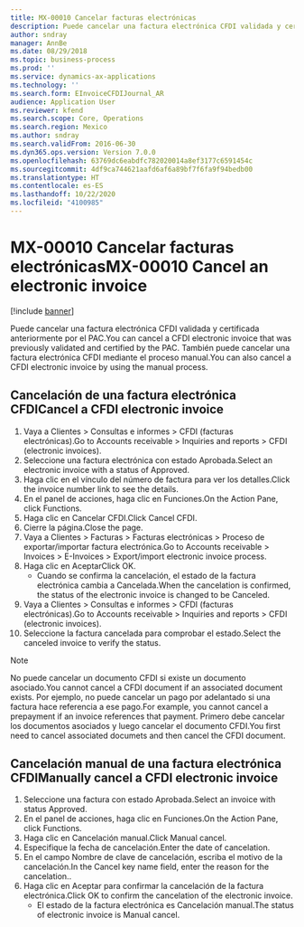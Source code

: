 ```yaml
---
title: MX-00010 Cancelar facturas electrónicas
description: Puede cancelar una factura electrónica CFDI validada y certificada anteriormente por el PAC.
author: sndray
manager: AnnBe
ms.date: 08/29/2018
ms.topic: business-process
ms.prod: ''
ms.service: dynamics-ax-applications
ms.technology: ''
ms.search.form: EInvoiceCFDIJournal_AR
audience: Application User
ms.reviewer: kfend
ms.search.scope: Core, Operations
ms.search.region: Mexico
ms.author: sndray
ms.search.validFrom: 2016-06-30
ms.dyn365.ops.version: Version 7.0.0
ms.openlocfilehash: 63769dc6eabdfc782020014a8ef3177c6591454c
ms.sourcegitcommit: 4df9ca744621aafd6af6a89bf7f6fa9f94bedb00
ms.translationtype: HT
ms.contentlocale: es-ES
ms.lasthandoff: 10/22/2020
ms.locfileid: "4100985"
---
```

# <a name="mx-00010-cancel-an-electronic-invoice"></a><span data-ttu-id="984fc-103">MX-00010 Cancelar facturas electrónicas</span><span class="sxs-lookup"><span data-stu-id="984fc-103">MX-00010 Cancel an electronic invoice</span></span>

[!include [banner](../../includes/banner.md)]

<span data-ttu-id="984fc-104">Puede cancelar una factura electrónica CFDI validada y certificada anteriormente por el PAC.</span><span class="sxs-lookup"><span data-stu-id="984fc-104">You can cancel a CFDI electronic invoice that was previously validated and certified by the PAC.</span></span> <span data-ttu-id="984fc-105">También puede cancelar una factura electrónica CFDI mediante el proceso manual.</span><span class="sxs-lookup"><span data-stu-id="984fc-105">You can also cancel a CFDI electronic invoice by using the manual process.</span></span>

## <a name="cancel-a-cfdi-electronic-invoice"></a><span data-ttu-id="984fc-106">Cancelación de una factura electrónica CFDI</span><span class="sxs-lookup"><span data-stu-id="984fc-106">Cancel a CFDI electronic invoice</span></span>
1. <span data-ttu-id="984fc-107">Vaya a Clientes > Consultas e informes > CFDI (facturas electrónicas).</span><span class="sxs-lookup"><span data-stu-id="984fc-107">Go to Accounts receivable > Inquiries and reports > CFDI (electronic invoices).</span></span>
2. <span data-ttu-id="984fc-108">Seleccione una factura electrónica con estado Aprobada.</span><span class="sxs-lookup"><span data-stu-id="984fc-108">Select an electronic invoice with a status of Approved.</span></span>
3. <span data-ttu-id="984fc-109">Haga clic en el vínculo del número de factura para ver los detalles.</span><span class="sxs-lookup"><span data-stu-id="984fc-109">Click the invoice number link to see the details.</span></span>
4. <span data-ttu-id="984fc-110">En el panel de acciones, haga clic en Funciones.</span><span class="sxs-lookup"><span data-stu-id="984fc-110">On the Action Pane, click Functions.</span></span>
5. <span data-ttu-id="984fc-111">Haga clic en Cancelar CFDI.</span><span class="sxs-lookup"><span data-stu-id="984fc-111">Click Cancel CFDI.</span></span>
6. <span data-ttu-id="984fc-112">Cierre la página.</span><span class="sxs-lookup"><span data-stu-id="984fc-112">Close the page.</span></span>
7. <span data-ttu-id="984fc-113">Vaya a Clientes > Facturas > Facturas electrónicas > Proceso de exportar/importar factura electrónica.</span><span class="sxs-lookup"><span data-stu-id="984fc-113">Go to Accounts receivable > Invoices > E-Invoices > Export/import electronic invoice process.</span></span>
8. <span data-ttu-id="984fc-114">Haga clic en Aceptar</span><span class="sxs-lookup"><span data-stu-id="984fc-114">Click OK.</span></span>
    * <span data-ttu-id="984fc-115">Cuando se confirma la cancelación, el estado de la factura electrónica cambia a Cancelada.</span><span class="sxs-lookup"><span data-stu-id="984fc-115">When the cancelation is confirmed, the status of the electronic invoice is changed to be Canceled.</span></span>  
9. <span data-ttu-id="984fc-116">Vaya a Clientes > Consultas e informes > CFDI (facturas electrónicas).</span><span class="sxs-lookup"><span data-stu-id="984fc-116">Go to Accounts receivable > Inquiries and reports > CFDI (electronic invoices).</span></span>
10. <span data-ttu-id="984fc-117">Seleccione la factura cancelada para comprobar el estado.</span><span class="sxs-lookup"><span data-stu-id="984fc-117">Select the canceled invoice to verify the status.</span></span>

>[!NOTE] 
> <span data-ttu-id="984fc-118">No puede cancelar un documento CFDI si existe un documento asociado.</span><span class="sxs-lookup"><span data-stu-id="984fc-118">You cannot cancel a CFDI document if an associated document exists.</span></span> <span data-ttu-id="984fc-119">Por ejemplo, no puede cancelar un pago por adelantado si una factura hace referencia a ese pago.</span><span class="sxs-lookup"><span data-stu-id="984fc-119">For example, you cannot cancel a prepayment if an invoice references that payment.</span></span> <span data-ttu-id="984fc-120">Primero debe cancelar los documentos asociados y luego cancelar el documento CFDI.</span><span class="sxs-lookup"><span data-stu-id="984fc-120">You first need to cancel associated documets and then cancel the CFDI document.</span></span>

## <a name="manually-cancel-a-cfdi-electronic-invoice"></a><span data-ttu-id="984fc-121">Cancelación manual de una factura electrónica CFDI</span><span class="sxs-lookup"><span data-stu-id="984fc-121">Manually cancel a CFDI electronic invoice</span></span>
1. <span data-ttu-id="984fc-122">Seleccione una factura con estado Aprobada.</span><span class="sxs-lookup"><span data-stu-id="984fc-122">Select an invoice with status Approved.</span></span>
2. <span data-ttu-id="984fc-123">En el panel de acciones, haga clic en Funciones.</span><span class="sxs-lookup"><span data-stu-id="984fc-123">On the Action Pane, click Functions.</span></span>
3. <span data-ttu-id="984fc-124">Haga clic en Cancelación manual.</span><span class="sxs-lookup"><span data-stu-id="984fc-124">Click Manual cancel.</span></span>
4. <span data-ttu-id="984fc-125">Especifique la fecha de cancelación.</span><span class="sxs-lookup"><span data-stu-id="984fc-125">Enter the date of cancelation.</span></span>
5. <span data-ttu-id="984fc-126">En el campo Nombre de clave de cancelación, escriba el motivo de la cancelación.</span><span class="sxs-lookup"><span data-stu-id="984fc-126">In the Cancel key name field, enter the reason for the cancelation..</span></span>
6. <span data-ttu-id="984fc-127">Haga clic en Aceptar para confirmar la cancelación de la factura electrónica.</span><span class="sxs-lookup"><span data-stu-id="984fc-127">Click OK to confirm the cancelation of the electronic invoice.</span></span>
    * <span data-ttu-id="984fc-128">El estado de la factura electrónica es Cancelación manual.</span><span class="sxs-lookup"><span data-stu-id="984fc-128">The status of electronic invoice is Manual cancel.</span></span>  

